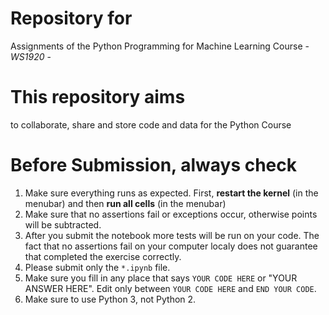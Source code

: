 # Repository for
Assignments of the Python Programming for Machine Learning Course  - *WS1920* -



# This repository aims
to collaborate, share and store code and data for the Python Course

# Before Submission, always check


1. Make sure everything runs as expected. First, **restart the kernel** (in the menubar) and then **run all cells** (in the menubar)
2. Make sure that no assertions fail or exceptions occur, otherwise points will be subtracted.
3. After you submit the notebook more tests will be run on your code. The fact that no assertions fail on your computer localy does not guarantee that completed the exercise correctly.
4. Please submit only the `*.ipynb` file.
5. Make sure you fill in any place that says `YOUR CODE HERE` or \"YOUR ANSWER HERE\". Edit only between `YOUR CODE HERE` and `END YOUR CODE`.
6. Make sure to use Python 3, not Python 2.
